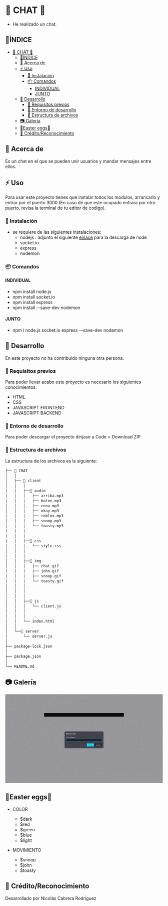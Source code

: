 # 📑 CHAT 📑

- He realizado un chat.
  
## 📒ÍNDICE

- [📑 CHAT 📑](#-chat-)
  - [📒ÍNDICE](#índice)
  - [🔰 Acerca de](#-acerca-de)
  - [⚡ Uso](#-uso)
    - [🔌 Instalación](#-instalación)
    - [📦 Comandos](#-comandos)
      - [INDIVIDUAL](#individual)
      - [JUNTO](#junto)
  - [🔧 Desarrollo](#-desarrollo)
    - [📓 Requisitos previos](#-requisitos-previos)
    - [🔩 Entorno de desarrollo](#-entorno-de-desarrollo)
    - [📁 Estructura de archivos](#-estructura-de-archivos)
  - [📷 Galería](#-galería)
  - [🥚Easter eggs🥚](#easter-eggs)
  - [🌟 Crédito/Reconocimiento](#-créditoreconocimiento)

## 🔰 Acerca de

Es un chat en el que se pueden unir usuarios y mandar mensajes entre ellos.

## ⚡ Uso

Para usar este proyecto tienes que instalar todos los modulos, arrancarlo y entrar por el puerto 3000.(En caso de que este ocupado entrara por otro puerto, revisa la terminal de tu editor de codigo). 

### 🔌 Instalación

- se requiere de las siguientes instalaciones:
  - nodejs : adjunto el siguiente [enlace](https://nodejs.org/es/) para la descarga de node
  - socket.io
  - express
  - nodemon

### 📦 Comandos

#### INDIVIDUAL

- npm install node.js
- npm install socket.io
- npm install express
- npm install --save-dev nodemon

#### JUNTO

- npm i node.js socket.io express --save-dev nodemon

## 🔧 Desarrollo

En este proyecto no ha contribuido ninguna otra persona.

### 📓 Requisitos previos

Para poder llevar acabo este proyecto es necesario los siguientes conocimientos:

- HTML
- CSS
- JAVASCRIPT FRONTEND
- JAVASCRIPT BACKEND

### 🔩 Entorno de desarrollo

Para poder descargar el proyecto diríjase a Code > Download ZIP.

### 📁 Estructura de archivos

La estructura de los archivos es la siguiente:

```text
├── 📁 CHAT
│   │  
│   ├── 📁 client
│   │   │
│   │   ├──📁 audio
│   │   │   ├── arriba.mp3
│   │   │   ├── boton.mp3
│   │   │   ├── cena.mp3
│   │   │   ├── okay.mp3
│   │   │   ├── roblox.mp3
│   │   │   ├── snoop.mp3
│   │   │   └── toasty.mp3
│   │   │
│   │   │
│   │   ├──📁 css
│   │   │   └── style.css
│   │   │
│   │   │
│   │   ├──📁 img
│   │   │   ├── chat.gif
│   │   │   ├── john.gif
│   │   │   ├── snoop.gif
│   │   │   └── toasty.gif
│   │   │
│   │   │
│   │   │
│   │   ├──📁 js
│   │   │   └── client.js
│   │   │
│   │   │
│   │   └── index.html
│   │  
│   └──📁 server
│       └── server.js
│  
├── package-lock.json      
│   
├── package.json
│ 
└── README.md
```

## 📷 Galería

  ![GIF](client/img/chat.gif "GIF")

## 🥚Easter eggs🥚

- COLOR
  
  - $dark
  - $red
  - $green
  - $blue
  - $light
  
- MOVIMIENTO
  
  - $snoop
  - $john
  - $toasty

## 🌟 Crédito/Reconocimiento

Desarrollado por Nicolás Cabrera Rodríguez
